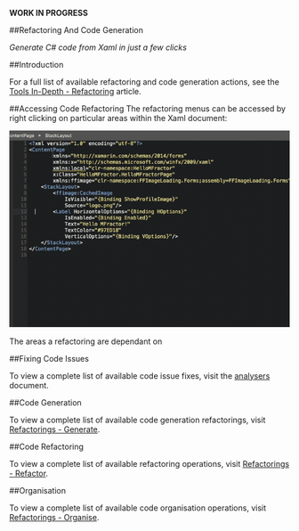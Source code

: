 **WORK IN PROGRESS**

##Refactoring And Code Generation

*Generate C# code from Xaml in just a few clicks*

##Introduction

For a full list of available refactoring and code generation actions, see the [Tools In-Depth - Refactoring](tools-in-depth/refactorings.md) article.

##Accessing Code Refactoring
The refactoring menus can be accessed by right clicking on particular areas within the Xaml document:

![Accessing the refactoring menus](/img/forms/refactoring-menus.gif)

 The areas a refactoring  are dependant on

##Fixing Code Issues


To view a complete list of available code issue fixes, visit the [analysers](/xamarin-forms/tools-in-depth/analysers.md) document.

##Code Generation


To view a complete list of available code generation refactorings, visit [Refactorings - Generate](/xamarin-forms/tools-in-depth/refactorings.md#generate).

##Code Refactoring


To view a complete list of available refactoring operations, visit [Refactorings - Refactor](/xamarin-forms/tools-in-depth/refactorings.md#refactor).

##Organisation


To view a complete list of available code organisation operations, visit [Refactorings - Organise](/xamarin-forms/tools-in-depth/refactorings.md#refactor).
